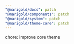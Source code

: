 ```yaml
---
"@marigold/docs": patch
"@marigold/components": patch
"@marigold/system": patch
"@marigold/theme-core": patch
---
```


chore: improve core theme 
